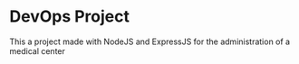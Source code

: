 # DevOps Project
This a project made with NodeJS and ExpressJS for the administration of a medical center